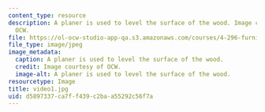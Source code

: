 ```yaml
---
content_type: resource
description: A planer is used to level the surface of the wood. Image courtesy of
  OCW.
file: https://ol-ocw-studio-app-qa.s3.amazonaws.com/courses/4-296-furniture-making-spring-2005/d5897337ca7ff439c2baa55292c56f7a_video1.jpg
file_type: image/jpeg
image_metadata:
  caption: A planer is used to level the surface of the wood.
  credit: Image courtesy of OCW.
  image-alt: A planer is used to level the surface of the wood.
resourcetype: Image
title: video1.jpg
uid: d5897337-ca7f-f439-c2ba-a55292c56f7a
---
```

